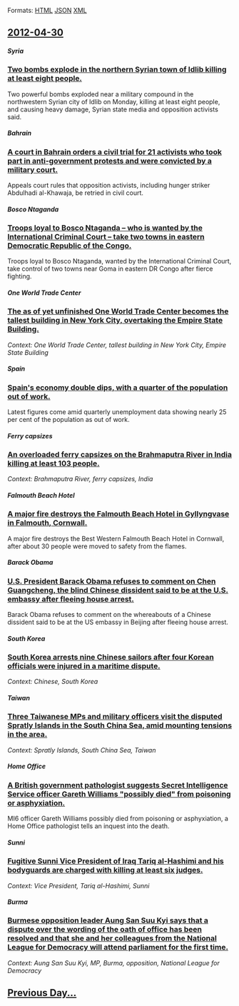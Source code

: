 
Formats: [HTML](2012/04/30/index.html)  [JSON](2012/04/30/index.json)  [XML](2012/04/30/index.xml)  

## [2012-04-30](/news/2012/04/30/index.md)

##### Syria
### [Two bombs explode in the northern Syrian town of Idlib killing at least eight people. ](/news/2012/04/30/two-bombs-explode-in-the-northern-syrian-town-of-idlib-killing-at-least-eight-people.md)
Two powerful bombs exploded near a military compound in the northwestern Syrian city of Idlib on Monday, killing at least eight people, and causing heavy damage, Syrian state media and opposition activists said.

##### Bahrain
### [A court in Bahrain orders a civil trial for 21 activists who took part in anti-government protests and were convicted by a military court. ](/news/2012/04/30/a-court-in-bahrain-orders-a-civil-trial-for-21-activists-who-took-part-in-anti-government-protests-and-were-convicted-by-a-military-court.md)
Appeals court rules that opposition activists, including hunger striker Abdulhadi al-Khawaja, be retried in civil court.

##### Bosco Ntaganda
### [Troops loyal to Bosco Ntaganda &ndash; who is wanted by the International Criminal Court &ndash; take two towns in eastern Democratic Republic of the Congo. ](/news/2012/04/30/troops-loyal-to-bosco-ntaganda-ndash-who-is-wanted-by-the-international-criminal-court-ndash-take-two-towns-in-eastern-democratic-republ.md)
Troops loyal to Bosco Ntaganda, wanted by the International Criminal Court, take control of two towns near Goma in eastern DR Congo after fierce fighting.

##### One World Trade Center
### [The as of yet unfinished One World Trade Center becomes the tallest building in New York City, overtaking the Empire State Building. ](/news/2012/04/30/the-as-of-yet-unfinished-one-world-trade-center-becomes-the-tallest-building-in-new-york-city-overtaking-the-empire-state-building.md)
_Context: One World Trade Center, tallest building in New York City, Empire State Building_

##### Spain
### [Spain's economy double dips, with a quarter of the population out of work. ](/news/2012/04/30/spain-s-economy-double-dips-with-a-quarter-of-the-population-out-of-work.md)
Latest figures come amid quarterly unemployment data showing nearly 25 per cent of the population as out of work.

##### Ferry capsizes
### [An overloaded ferry capsizes on the Brahmaputra River in India killing at least 103 people. ](/news/2012/04/30/an-overloaded-ferry-capsizes-on-the-brahmaputra-river-in-india-killing-at-least-103-people.md)
_Context: Brahmaputra River, ferry capsizes, India_

##### Falmouth Beach Hotel
### [A major fire destroys the Falmouth Beach Hotel in Gyllyngvase in Falmouth, Cornwall. ](/news/2012/04/30/a-major-fire-destroys-the-falmouth-beach-hotel-in-gyllyngvase-in-falmouth-cornwall.md)
A major fire destroys the Best Western Falmouth Beach Hotel in Cornwall, after about 30 people were moved to safety from the flames.

##### Barack Obama
### [U.S. President Barack Obama refuses to comment on Chen Guangcheng, the blind Chinese dissident said to be at the U.S. embassy after fleeing house arrest. ](/news/2012/04/30/u-s-president-barack-obama-refuses-to-comment-on-chen-guangcheng-the-blind-chinese-dissident-said-to-be-at-the-u-s-embassy-after-fleeing.md)
Barack Obama refuses to comment on the whereabouts of a Chinese dissident said to be at the US embassy in Beijing after fleeing house arrest.

##### South Korea
### [South Korea arrests nine Chinese sailors after four Korean officials were injured in a maritime dispute. ](/news/2012/04/30/south-korea-arrests-nine-chinese-sailors-after-four-korean-officials-were-injured-in-a-maritime-dispute.md)
_Context: Chinese, South Korea_

##### Taiwan
### [Three Taiwanese MPs and military officers visit the disputed Spratly Islands in the South China Sea, amid mounting tensions in the area. ](/news/2012/04/30/three-taiwanese-mps-and-military-officers-visit-the-disputed-spratly-islands-in-the-south-china-sea-amid-mounting-tensions-in-the-area.md)
_Context: Spratly Islands, South China Sea, Taiwan_

##### Home Office
### [A British government pathologist suggests Secret Intelligence Service officer Gareth Williams "possibly died" from poisoning or asphyxiation. ](/news/2012/04/30/a-british-government-pathologist-suggests-secret-intelligence-service-officer-gareth-williams-possibly-died-from-poisoning-or-asphyxiation.md)
MI6 officer Gareth Williams possibly died from poisoning or asphyxiation, a Home Office pathologist tells an inquest into the death.

##### Sunni
### [Fugitive Sunni Vice President of Iraq Tariq al-Hashimi and his bodyguards are charged with killing at least six judges. ](/news/2012/04/30/fugitive-sunni-vice-president-of-iraq-tariq-al-hashimi-and-his-bodyguards-are-charged-with-killing-at-least-six-judges.md)
_Context: Vice President, Tariq al-Hashimi, Sunni_

##### Burma
### [Burmese opposition leader Aung San Suu Kyi says that a dispute over the wording of the oath of office has been resolved and that she and her colleagues from the National League for Democracy will attend parliament for the first time. ](/news/2012/04/30/burmese-opposition-leader-aung-san-suu-kyi-says-that-a-dispute-over-the-wording-of-the-oath-of-office-has-been-resolved-and-that-she-and-her.md)
_Context: Aung San Suu Kyi, MP, Burma, opposition, National League for Democracy_

## [Previous Day...](/news/2012/04/29/index.md)

